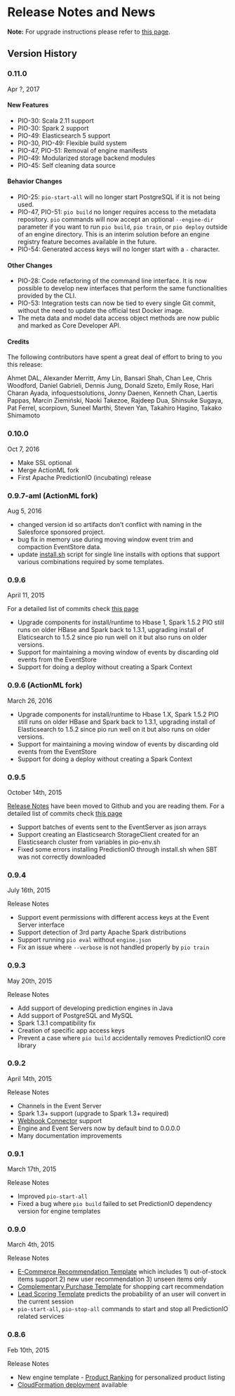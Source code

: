 <!--
Licensed to the Apache Software Foundation (ASF) under one or more
contributor license agreements.  See the NOTICE file distributed with
this work for additional information regarding copyright ownership.
The ASF licenses this file to You under the Apache License, Version 2.0
(the "License"); you may not use this file except in compliance with
the License.  You may obtain a copy of the License at

    http://www.apache.org/licenses/LICENSE-2.0

Unless required by applicable law or agreed to in writing, software
distributed under the License is distributed on an "AS IS" BASIS,
WITHOUT WARRANTIES OR CONDITIONS OF ANY KIND, either express or implied.
See the License for the specific language governing permissions and
limitations under the License.
-->

# Release Notes and News

**Note:** For upgrade instructions please refer to [this page](http://predictionio.incubator.apache.org/resources/upgrade/).

## Version History

### 0.11.0

Apr ?, 2017

#### New Features

- PIO-30: Scala 2.11 support
- PIO-30: Spark 2 support
- PIO-49: Elasticsearch 5 support
- PIO-30, PIO-49: Flexible build system
- PIO-47, PIO-51: Removal of engine manifests
- PIO-49: Modularized storage backend modules
- PIO-45: Self cleaning data source

#### Behavior Changes

- PIO-25: `pio-start-all` will no longer start PostgreSQL if it is not being
  used.
- PIO-47, PIO-51: `pio build` no longer requires access to the metadata
  repository. `pio` commands will now accept an optional `--engine-dir`
  parameter if you want to run `pio build`, `pio train`, or `pio deploy` outside
  of an engine directory. This is an interim solution before an engine registry
  feature becomes available in the future.
- PIO-54: Generated access keys will no longer start with a `-` character.

#### Other Changes

- PIO-28: Code refactoring of the command line interface. It is now possible to
  develop new interfaces that perform the same functionalities provided by the
  CLI.
- PIO-53: Integration tests can now be tied to every single Git commit, without
  the need to update the official test Docker image.
- The meta data and model data access object methods are now public and marked
  as Core Developer API.

#### Credits

The following contributors have spent a great deal of effort to bring to you
this release:

Ahmet DAL, Alexander Merritt, Amy Lin, Bansari Shah, Chan Lee, Chris Woodford,
Daniel Gabrieli, Dennis Jung, Donald Szeto, Emily Rose, Hari Charan Ayada,
infoquestsolutions, Jonny Daenen, Kenneth Chan, Laertis Pappas, Marcin
Ziemiński, Naoki Takezoe, Rajdeep Dua, Shinsuke Sugaya, Pat Ferrel, scorpiovn,
Suneel Marthi, Steven Yan, Takahiro Hagino, Takako Shimamoto

### 0.10.0

Oct 7, 2016

 - Make SSL optional
 - Merge ActionML fork
 - First Apache PredictionIO (incubating) release

### 0.9.7-aml (ActionML fork)

Aug 5, 2016

 - changed version id so artifacts don't conflict with naming in the Salesforce sponsored project.
 - bug fix in memory use during moving window event trim and compaction  EventStore data.
 - update [install.sh](https://github.com/actionml/PredictionIO/blob/master/bin/install.sh) script for single line installs with options that support various combinations required by some templates.

### 0.9.6

April 11, 2015

For a detailed list of commits check [this page](https://github.com/apache/incubator-predictionio/commits/master)

- Upgrade components for install/runtime to Hbase 1, Spark 1.5.2 PIO still runs on older HBase and Spark back to 1.3.1, upgrading install of Elaticsearch to 1.5.2 since pio run well on it but also runs on older versions.
- Support for maintaining a moving window of events by discarding old events from the EventStore
- Support for doing a deploy without creating a Spark Context

### 0.9.6 (ActionML fork)

March 26, 2016

- Upgrade components for install/runtime to Hbase 1.X, Spark 1.5.2 PIO still runs on older HBase and Spark back to 1.3.1, upgrading install of Elasticsearch to 1.5.2 since pio run well on it but also runs on older versions.
- Support for maintaining a moving window of events by discarding old events from the EventStore
- Support for doing a deploy without creating a Spark Context

### 0.9.5

October 14th, 2015

[Release Notes](https://github.com/apache/incubator-predictionio/blob/master/RELEASE.md) have been moved to Github and you are reading them. For a detailed list of commits check [this page](https://github.com/apache/incubator-predictionio/commits/v0.9.5)

- Support batches of events sent to the EventServer as json arrays
- Support creating an Elasticsearch StorageClient created for an Elasticsearch cluster from variables in pio-env.sh
- Fixed some errors installing PredictionIO through install.sh when SBT was not correctly downloaded

### 0.9.4

July 16th, 2015

Release Notes

- Support event permissions with different access keys at the Event Server interface
- Support detection of 3rd party Apache Spark distributions
- Support running `pio eval` without `engine.json`
- Fix an issue where `--verbose` is not handled properly by `pio train`

### 0.9.3

May 20th, 2015


Release Notes

- Add support of developing prediction engines in Java
- Add support of PostgreSQL and MySQL
- Spark 1.3.1 compatibility fix
- Creation of specific app access keys
- Prevent a case where `pio build` accidentally removes PredictionIO core library

### 0.9.2

April 14th, 2015

Release Notes

- Channels in the Event Server
- Spark 1.3+ support (upgrade to Spark 1.3+ required)
- [Webhook Connector](http://predictionio.incubator.apache.org/community/contribute-webhook/) support
- Engine and Event Servers now by default bind to 0.0.0.0
- Many documentation improvements

### 0.9.1

March 17th, 2015

Release Notes

- Improved `pio-start-all`
- Fixed a bug where `pio build` failed to set PredictionIO dependency version for engine templates

### 0.9.0

March 4th, 2015

Release Notes

- [E-Commerce Recommendation Template](http://predictionio.incubator.apache.org/gallery/template-gallery#recommender-systems) which includes 1) out-of-stock items support 2) new user recommendation 3) unseen items only
- [Complementary Purchase Template](http://predictionio.incubator.apache.org/gallery/template-gallery#unsupervised-learning) for shopping cart recommendation
- [Lead Scoring Template](http://predictionio.incubator.apache.org/gallery/template-gallery#classification) predicts the probability of an user will convert in the current session
- `pio-start-all`, `pio-stop-all` commands to start and stop all PredictionIO related services

### 0.8.6

Feb 10th, 2015

Release Notes

- New engine template - [Product Ranking](/templates/productranking/quickstart/) for personalized product listing
- [CloudFormation deployment](/system/deploy-cloudformation/) available
